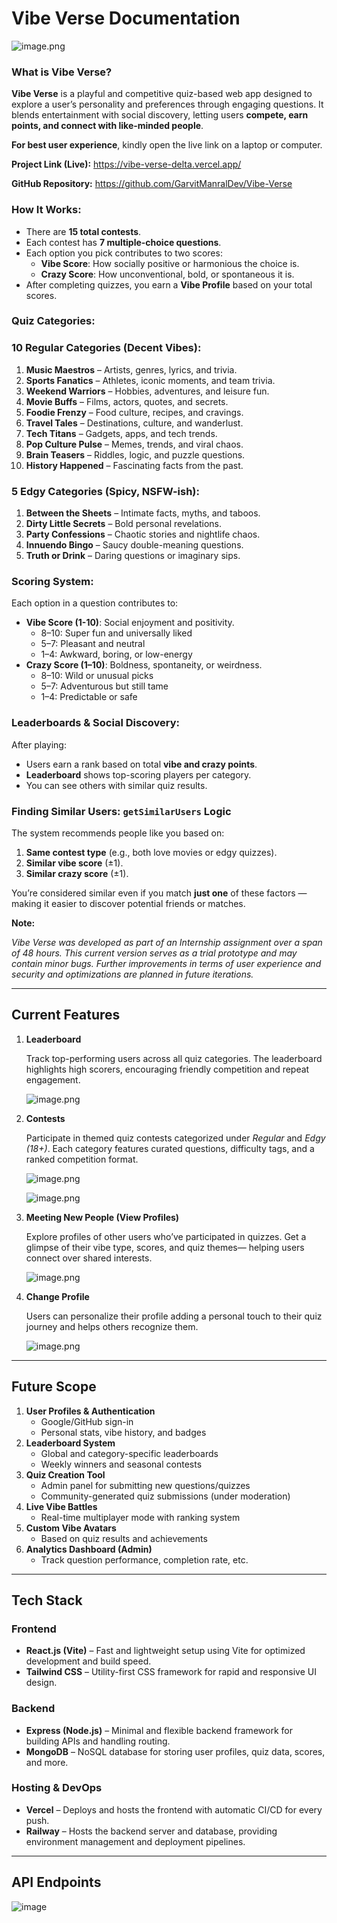 # Vibe Verse Documentation

![image.png](attachment:9af6d498-b808-42a2-8757-1d67c4150ae3:image.png)

### **What is Vibe Verse?**

**Vibe Verse** is a playful and competitive quiz-based web app designed to explore a user’s personality and preferences through engaging questions. It blends entertainment with social discovery, letting users **compete, earn points, and connect with like-minded people**.

**For best user experience**, kindly open the live link on a laptop or computer.

**Project Link (Live):** https://vibe-verse-delta.vercel.app/

**GitHub Repository:** https://github.com/GarvitManralDev/Vibe-Verse

### **How It Works:**

- There are **15 total contests**.
- Each contest has **7 multiple-choice questions**.
- Each option you pick contributes to two scores:
    - **Vibe Score**: How socially positive or harmonious the choice is.
    - **Crazy Score**: How unconventional, bold, or spontaneous it is.
- After completing quizzes, you earn a **Vibe Profile** based on your total scores.

### **Quiz Categories:**

### **10 Regular Categories (Decent Vibes):**

1. **Music Maestros** – Artists, genres, lyrics, and trivia.
2. **Sports Fanatics** – Athletes, iconic moments, and team trivia.
3. **Weekend Warriors** – Hobbies, adventures, and leisure fun.
4. **Movie Buffs** – Films, actors, quotes, and secrets.
5. **Foodie Frenzy** – Food culture, recipes, and cravings.
6. **Travel Tales** – Destinations, culture, and wanderlust.
7. **Tech Titans** – Gadgets, apps, and tech trends.
8. **Pop Culture Pulse** – Memes, trends, and viral chaos.
9. **Brain Teasers** – Riddles, logic, and puzzle questions.
10. **History Happened** – Fascinating facts from the past.

### **5 Edgy Categories (Spicy, NSFW-ish):**

1. **Between the Sheets** – Intimate facts, myths, and taboos.
2. **Dirty Little Secrets** – Bold personal revelations.
3. **Party Confessions** – Chaotic stories and nightlife chaos.
4. **Innuendo Bingo** – Saucy double-meaning questions.
5. **Truth or Drink** – Daring questions or imaginary sips.

### **Scoring System:**

Each option in a question contributes to:

- **Vibe Score (1-10)**: Social enjoyment and positivity.
    - 8–10: Super fun and universally liked
    - 5–7: Pleasant and neutral
    - 1–4: Awkward, boring, or low-energy
- **Crazy Score (1–10)**: Boldness, spontaneity, or weirdness.
    - 8–10: Wild or unusual picks
    - 5–7: Adventurous but still tame
    - 1–4: Predictable or safe
    

### **Leaderboards & Social Discovery:**

After playing:

- Users earn a rank based on total **vibe and crazy points**.
- **Leaderboard** shows top-scoring players per category.
- You can see others with similar quiz results.

### **Finding Similar Users: `getSimilarUsers` Logic**

The system recommends people like you based on:

1. **Same contest type** (e.g., both love movies or edgy quizzes).
2. **Similar vibe score** (±1).
3. **Similar crazy score** (±1).

You’re considered similar even if you match **just one** of these factors — making it easier to discover potential friends or matches.

**Note:**

*Vibe Verse was developed as part of an Internship assignment over a span of 48 hours. This current version serves as a trial prototype and may contain minor bugs. Further improvements in terms of user experience and security and optimizations are planned in future iterations.*

---

## Current Features

1. **Leaderboard**
    
    Track top-performing users across all quiz categories. The leaderboard highlights high scorers, encouraging friendly competition and repeat engagement.
    
    ![image.png](attachment:124300f8-ba99-4d90-a701-9d4e31b70d6a:image.png)
    
2. **Contests**
    
    Participate in themed quiz contests categorized under *Regular* and *Edgy (18+)*. Each category features curated questions, difficulty tags, and a ranked competition format.
    
    ![image.png](attachment:280be61b-703b-46eb-ba82-6d02ad3ff006:image.png)
    
    ![image.png](attachment:35de1a98-fd08-4ef6-8606-e51ee71ec983:image.png)
    
3. **Meeting New People (View Profiles)**
    
    Explore profiles of other users who’ve participated in quizzes. Get a glimpse of their vibe type, scores, and quiz themes— helping users connect over shared interests.
    
    ![image.png](attachment:153d3372-31c6-4674-90ad-9991b4606178:image.png)
    
4. **Change Profile**
    
    Users can personalize their profile adding a personal touch to their quiz journey and helps others recognize them.
    
    ![image.png](attachment:1a2a6f1c-bd6d-4042-8719-a169922fe20f:image.png)
    

---

## Future Scope

1. **User Profiles & Authentication**
    - Google/GitHub sign-in
    - Personal stats, vibe history, and badges
2. **Leaderboard System**
    - Global and category-specific leaderboards
    - Weekly winners and seasonal contests
3. **Quiz Creation Tool**
    - Admin panel for submitting new questions/quizzes
    - Community-generated quiz submissions (under moderation)
4. **Live Vibe Battles**
    - Real-time multiplayer mode with ranking system
5. **Custom Vibe Avatars**
    - Based on quiz results and achievements
6. **Analytics Dashboard (Admin)**
    - Track question performance, completion rate, etc.

---

## Tech Stack

### Frontend

- **React.js (Vite)** – Fast and lightweight setup using Vite for optimized development and build speed.
- **Tailwind CSS** – Utility-first CSS framework for rapid and responsive UI design.

### Backend

- **Express (Node.js)** – Minimal and flexible backend framework for building APIs and handling routing.
- **MongoDB** – NoSQL database for storing user profiles, quiz data, scores, and more.

### Hosting & DevOps

- **Vercel** – Deploys and hosts the frontend with automatic CI/CD for every push.
- **Railway** – Hosts the backend server and database, providing environment management and deployment pipelines.

---

## API Endpoints
![image](https://github.com/user-attachments/assets/ae5fb808-27f7-42ff-83fa-d564a730f767)
